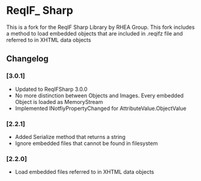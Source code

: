# ReqIF_ Sharp
This is a fork for the ReqIF Sharp Library by RHEA Group. This fork includes a method to load embedded objects that are included in .reqifz file and referred to in XHTML data objects
## Changelog
### [3.0.1]
* Updated to ReqIFSharp 3.0.0
* No more distinction between Objects and Images. Every embedded Object is loaded as MemoryStream
* Implemented INotfiyPropertyChanged for AttributeValue.ObjectValue
### [2.2.1]
* Added Serialize method that returns a string
* Ignore embedded files that cannot be found in filesystem
### [2.2.0]
* Load embedded files referred to in XHTML data objects
